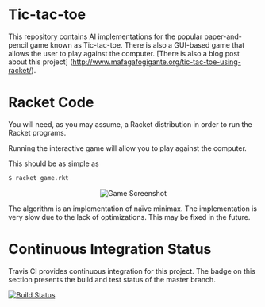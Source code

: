 # Tic-tac-toe

This repository contains AI implementations for the popular paper-and-pencil
game known as Tic-tac-toe. There is also a GUI-based game that allows the user
to play against the computer. [There is also a blog post about this project]
(http://www.mafagafogigante.org/tic-tac-toe-using-racket/).

# Racket Code

You will need, as you may assume, a Racket distribution in order to run the
Racket programs.

Running the interactive game will allow you to play against the computer.

This should be as simple as

```bash
$ racket game.rkt
```

<p align="center">
  <img src="http://i.imgur.com/yLMuDUv.png" alt="Game Screenshot">
</p>

The algorithm is an implementation of naïve minimax. The implementation is very
slow due to the lack of optimizations. This may be fixed in the future.

# Continuous Integration Status

Travis CI provides continuous integration for this project. The badge on this
section presents the build and test status of the master branch.

[![Build Status](https://travis-ci.org/mafagafogigante/tic-tac-toe.svg?branch=master)](https://travis-ci.org/mafagafogigante/tic-tac-toe)
